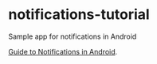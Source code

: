 # notifications-tutorial
Sample app for notifications in Android

[Guide to Notifications in Android](http://thetechnocafe.com/guide-to-notifications-in-android/).
